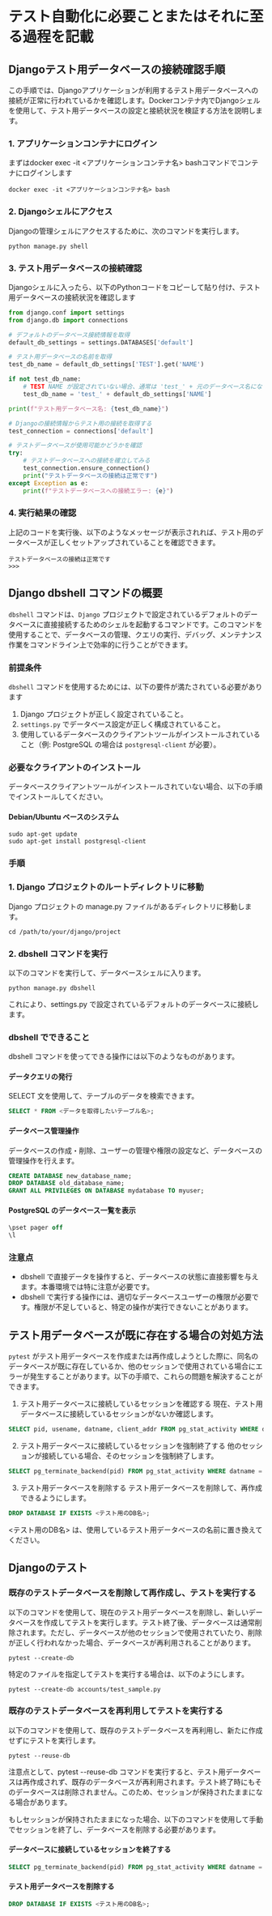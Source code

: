# テスト自動化に必要ことまたはそれに至る過程を記載

## Djangoテスト用データベースの接続確認手順
この手順では、Djangoアプリケーションが利用するテスト用データベースへの接続が正常に行われているかを確認します。Dockerコンテナ内でDjangoシェルを使用して、テスト用データベースの設定と接続状況を検証する方法を説明します。

### 1. アプリケーションコンテナにログイン
まずはdocker exec -it <アプリケーションコンテナ名> bashコマンドでコンテナにログインします
```shell
docker exec -it <アプリケーションコンテナ名> bash
```

### 2. Djangoシェルにアクセス
Djangoの管理シェルにアクセスするために、次のコマンドを実行します。
```shell
python manage.py shell
```

### 3. テスト用データベースの接続確認
Djangoシェルに入ったら、以下のPythonコードをコピーして貼り付け、テスト用データベースの接続状況を確認します

```python
from django.conf import settings
from django.db import connections

# デフォルトのデータベース接続情報を取得
default_db_settings = settings.DATABASES['default']

# テスト用データベースの名前を取得
test_db_name = default_db_settings['TEST'].get('NAME')

if not test_db_name:
    # TEST NAME が設定されていない場合、通常は 'test_' + 元のデータベース名になります
    test_db_name = 'test_' + default_db_settings['NAME']

print(f"テスト用データベース名: {test_db_name}")

# Djangoの接続情報からテスト用の接続を取得する
test_connection = connections['default']

# テストデータベースが使用可能かどうかを確認
try:
    # テストデータベースへの接続を確立してみる
    test_connection.ensure_connection()
    print("テストデータベースの接続は正常です")
except Exception as e:
    print(f"テストデータベースへの接続エラー: {e}")
```

### 4. 実行結果の確認
上記のコードを実行後、以下のようなメッセージが表示されれば、テスト用のデータベースが正しくセットアップされていることを確認できます。
```shell
テストデータベースの接続は正常です
>>>
```

## Django dbshell コマンドの概要
`dbshell` コマンドは、`Django` プロジェクトで設定されているデフォルトのデータベースに直接接続するためのシェルを起動するコマンドです。このコマンドを使用することで、データベースの管理、クエリの実行、デバッグ、メンテナンス作業をコマンドライン上で効率的に行うことができます。

### 前提条件

`dbshell` コマンドを使用するためには、以下の要件が満たされている必要があります

1. Django プロジェクトが正しく設定されていること。
2. `settings.py` でデータベース設定が正しく構成されていること。
3. 使用しているデータベースのクライアントツールがインストールされていること（例: PostgreSQL の場合は `postgresql-client` が必要）。

### 必要なクライアントのインストール
データベースクライアントツールがインストールされていない場合、以下の手順でインストールしてください。

#### Debian/Ubuntu ベースのシステム

```shell
sudo apt-get update
sudo apt-get install postgresql-client
```

### 手順
### 1. Django プロジェクトのルートディレクトリに移動
Django プロジェクトの manage.py ファイルがあるディレクトリに移動します。
```
cd /path/to/your/django/project
```

### 2. dbshell コマンドを実行
以下のコマンドを実行して、データベースシェルに入ります。
```shell
python manage.py dbshell
```
これにより、settings.py で設定されているデフォルトのデータベースに接続します。

### dbshell でできること
dbshell コマンドを使ってできる操作には以下のようなものがあります。
#### データクエリの発行
SELECT 文を使用して、テーブルのデータを検索できます。
```sql
SELECT * FROM <データを取得したいテーブル名>;
```
#### データベース管理操作
データベースの作成・削除、ユーザーの管理や権限の設定など、データベースの管理操作を行えます。
```sql
CREATE DATABASE new_database_name;
DROP DATABASE old_database_name;
GRANT ALL PRIVILEGES ON DATABASE mydatabase TO myuser;
```

#### PostgreSQL のデータベース一覧を表示
```sql
\pset pager off
\l
```

### 注意点
- dbshell で直接データを操作すると、データベースの状態に直接影響を与えます。本番環境では特に注意が必要です。
- dbshell で実行する操作には、適切なデータベースユーザーの権限が必要です。権限が不足していると、特定の操作が実行できないことがあります。

## テスト用データベースが既に存在する場合の対処方法
`pytest` がテスト用データベースを作成または再作成しようとした際に、同名のデータベースが既に存在しているか、他のセッションで使用されている場合にエラーが発生することがあります。以下の手順で、これらの問題を解決することができます。
1. テスト用データベースに接続しているセッションを確認する
現在、テスト用データベースに接続しているセッションがないか確認します。
```sql
SELECT pid, usename, datname, client_addr FROM pg_stat_activity WHERE datname = '<テスト用のDB名>';
```
2. テスト用データベースに接続しているセッションを強制終了する
他のセッションが接続している場合、そのセッションを強制終了します。
```sql
SELECT pg_terminate_backend(pid) FROM pg_stat_activity WHERE datname = '<テスト用のDB名>';
```
3. テスト用データベースを削除する
テスト用データベースを削除して、再作成できるようにします。
```sql
DROP DATABASE IF EXISTS <テスト用のDB名>;
```

<テスト用のDB名> は、使用しているテスト用データベースの名前に置き換えてください。

## Djangoのテスト

### 既存のテストデータベースを削除して再作成し、テストを実行する
以下のコマンドを使用して、現在のテスト用データベースを削除し、新しいデータベースを作成してテストを実行します。テスト終了後、データベースは通常削除されます。ただし、データベースが他のセッションで使用されていたり、削除が正しく行われなかった場合、データベースが再利用されることがあります。
```shell
pytest --create-db
```
特定のファイルを指定してテストを実行する場合は、以下のようにします。
```shell
pytest --create-db accounts/test_sample.py
```

### 既存のテストデータベースを再利用してテストを実行する
以下のコマンドを使用して、既存のテストデータベースを再利用し、新たに作成せずにテストを実行します。
```shell
pytest --reuse-db
```
注意点として、pytest --reuse-db コマンドを実行すると、テスト用データベースは再作成されず、既存のデータベースが再利用されます。テスト終了時にもそのデータベースは削除されません。このため、セッションが保持されたままになる場合があります。

もしセッションが保持されたままになった場合、以下のコマンドを使用して手動でセッションを終了し、データベースを削除する必要があります。

#### データベースに接続しているセッションを終了する
```sql
SELECT pg_terminate_backend(pid) FROM pg_stat_activity WHERE datname = '<テスト用のDB名>';
```
#### テスト用データベースを削除する
```sql
DROP DATABASE IF EXISTS <テスト用のDB名>;
```